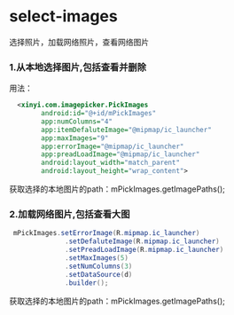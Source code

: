 # select-images
选择照片，加载网络照片，查看网络图片

### 1.从本地选择图片,包括查看并删除

用法：
```xml
  <xinyi.com.imagepicker.PickImages
        android:id="@+id/mPickImages"
        app:numColumns="4"
        app:itemDefaluteImage="@mipmap/ic_launcher"
        app:maxImages="9"
        app:errorImage="@mipmap/ic_launcher"
        app:preadLoadImage="@mipmap/ic_launcher"
        android:layout_width="match_parent"
        android:layout_height="wrap_content">
  ```
  
  获取选择的本地图片的path：mPickImages.getImagePaths();
  
  
  ### 2.加载网络图片,包括查看大图
  
  ``` java
   mPickImages.setErrorImage(R.mipmap.ic_launcher)
                .setDefaluteImage(R.mipmap.ic_launcher)
                .setPreadLoadImage(R.mipmap.ic_launcher)
                .setMaxImages(5)
                .setNumColumns(3)
                .setDataSource(d)
                .builder();
   ```
   获取选择的本地图片的path：mPickImages.getImagePaths();
   
   
